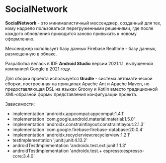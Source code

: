 # SocialNetwork
**SocialNetwork** - это минималистичный мессенджер, созданный для тех, кому надоело пользоваться перегруженными решениями, где после каждого обновления приходится заново привыкать к новому оформлению.

Мессенджер использует базу данных Firebase Realtime - базу данных, размещенную в облаке.

Разработка велась в IDE **Android Studio** версии 2021.1.1, выпущенной компанией Google в 2021 году.

Для сборки проекта используется **Gradle** - система автоматической сборки, построенная на принципах Apache Ant и Apache Maven, но предоставляющая DSL на языках Groovy и Kotlin вместо традиционной XML-образной формы представления конфигурации проекта.

Зависимости:
+ implementation 'androidx.appcompat:appcompat:1.4.1' 
+ implementation 'com.google.android.material:material:1.5.0' 
+ implementation 'androidx.constraintlayout:constraintlayout:2.1.3' 
+ implementation 'com.google.firebase:firebase-database:20.0.4' 
+ implementation 'androidx.recyclerview:recyclerview:1.2.1' 
+ testImplementation 'junit:junit:4.13.2' 
+ androidTestImplementation 'androidx.test.ext:junit:1.1.3' 
+ androidTestImplementation 'androidx.test.+ espresso:espresso-core:3.4.0'